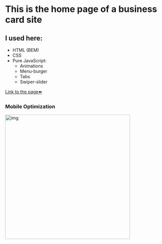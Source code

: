 # This is the home page of a business card site

## I used here:
* HTML (BEM)
* CSS
* Pure JavaScript:
	* Animations
	* Menu-burger
	* Tabs
	* Swiper-slider

[Link to the page⬅️][link]

### Mobile Optimization
<img src="img/page-speed.jpg" alt="img" style="height: 400px;">

[link]: https://steterik.github.io/pianos/